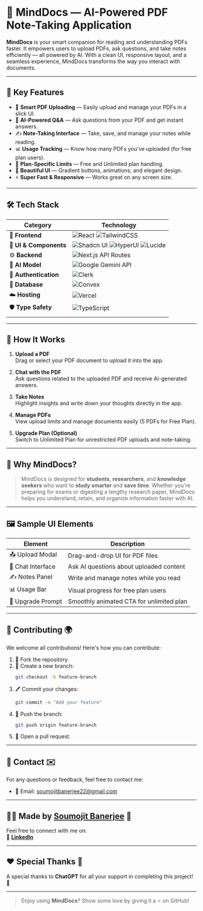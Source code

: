 # 🧠 MindDocs — AI-Powered PDF Note-Taking Application

**MindDocs** is your smart companion for reading and understanding PDFs faster. It empowers users to upload PDFs, ask questions, and take notes efficiently — all powered by AI. With a clean UI, responsive layout, and a seamless experience, MindDocs transforms the way you interact with documents.

---

## 🚀 Key Features

- 📄 **Smart PDF Uploading** — Easily upload and manage your PDFs in a slick UI.
- 🧠 **AI-Powered Q&A** — Ask questions from your PDF and get instant answers.
- ✍️ **Note-Taking Interface** — Take, save, and manage your notes while reading.
- 📊 **Usage Tracking** — Know how many PDFs you've uploaded (for free plan users).
- 🔐 **Plan-Specific Limits** — Free and Unlimited plan handling.
- 🌈 **Beautiful UI** — Gradient buttons, animations, and elegant design.
- ⚡ **Super Fast & Responsive** — Works great on any screen size.

---

## 🛠️ Tech Stack  

| **Category**           | **Technology**                                                                                                                                                                                                                                  |
|------------------------|-----------------------------------------------------------------------------------------------------------------------------------------------------------------------------------------------------------------------------------------------|
| 🎨 **Frontend**         | ![React](https://img.shields.io/badge/React-20232a?style=for-the-badge&logo=react&logoColor=61DAFB) ![TailwindCSS](https://img.shields.io/badge/TailwindCSS-06B6D4?style=for-the-badge&logo=tailwindcss&logoColor=white) |
| 🧩 **UI & Components**  | ![Shadcn UI](https://img.shields.io/badge/Shadcn_UI-white?style=for-the-badge&logo=vercel&logoColor=black) ![HyperUI](https://img.shields.io/badge/HyperUI-38BDF8?style=for-the-badge&logo=tailwindcss&logoColor=white) ![Lucide](https://img.shields.io/badge/Lucide_Icons-000?style=for-the-badge&logo=lucide&logoColor=white) |
| ⚙️ **Backend**          | ![Next.js API Routes](https://img.shields.io/badge/Next.js_API-000?style=for-the-badge&logo=next.js&logoColor=white)                                                                                                                        |
| 🤖 **AI Model**         | ![Google Gemini API](https://img.shields.io/badge/Google_Gemini_API-4285F4?style=for-the-badge&logo=google&logoColor=white)                                                                                                                 |
| 🔐 **Authentication**   | ![Clerk](https://img.shields.io/badge/Clerk-5C5CFF?style=for-the-badge&logo=clerk&logoColor=white)                                                                                                                                           |
| 💾 **Database**         | ![Convex](https://img.shields.io/badge/Convex-4F46E5?style=for-the-badge&logo=convex&logoColor=white)                                                                                                                                        |
| ☁️ **Hosting**          | ![Vercel](https://img.shields.io/badge/Vercel-000?style=for-the-badge&logo=vercel&logoColor=white)                                                                                                                                           |
| 🛡️ **Type Safety**      | ![TypeScript](https://img.shields.io/badge/TypeScript-007ACC?style=for-the-badge&logo=typescript&logoColor=white)                                                                                                                           |
                                                                                                                   |

---

## 🧠 How It Works

1. **Upload a PDF**  
   Drag or select your PDF document to upload it into the app.

2. **Chat with the PDF**  
   Ask questions related to the uploaded PDF and receive AI-generated answers.

3. **Take Notes**  
   Highlight insights and write down your thoughts directly in the app.

4. **Manage PDFs**  
   View upload limits and manage documents easily (5 PDFs for Free Plan).

5. **Upgrade Plan (Optional)**  
   Switch to Unlimited Plan for unrestricted PDF uploads and note-taking.

---

## 🌟 Why MindDocs?

> MindDocs is designed for **students**, **researchers**, and **knowledge seekers** who want to **study smarter** and **save time**. Whether you're preparing for exams or digesting a lengthy research paper, MindDocs helps you understand, retain, and organize information faster with AI.

---

## 🖼️ Sample UI Elements

| Element           | Description                                |
|-------------------|--------------------------------------------|
| 📤 Upload Modal   | Drag-and-drop UI for PDF files             |
| 🧠 Chat Interface | Ask AI questions about uploaded content     |
| ✍️ Notes Panel     | Write and manage notes while you read      |
| 📊 Usage Bar      | Visual progress for free plan users        |
| 🚀 Upgrade Prompt | Smoothly animated CTA for unlimited plan   |

---

## 💬 **Contributing 🌍**

We welcome all contributions! Here's how you can contribute:

1. 🍴 Fork the repository.
2. 🌿 Create a new branch:
    ```bash
    git checkout -b feature-branch
    ```
3. 🖊️ Commit your changes:
    ```bash
    git commit -m "Add your feature"
    ```
4. 🚀 Push the branch:
    ```bash
    git push origin feature-branch
    ```
5. 🔀 Open a pull request.

---

## 📧 **Contact ✉️**

For any questions or feedback, feel free to contact me:

- 📧 Email: [soumojitbanerjee22@gmail.com](mailto:soumojitbanerjee22@gmail.com)

---

## 👨‍💻 **Made by [Soumojit Banerjee](https://www.linkedin.com/in/soumojit-banerjee-4914b3228/)** 💼

Feel free to connect with me on:  
🔗 [**LinkedIn**](https://www.linkedin.com/in/soumojit-banerjee-4914b3228/)  

---

## ❤️ **Special Thanks 🙏**

A special thanks to **ChatGPT** for all your support in completing this project! 🌟

---

> Enjoy using **MindDocs**? Show some love by giving it a ⭐ on GitHub!
